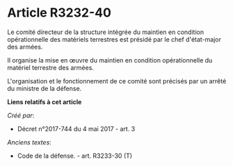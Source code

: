 # Article R3232-40

Le comité directeur de la structure intégrée du maintien en condition opérationnelle des matériels terrestres est présidé par
le chef d'état-major des armées. 

Il organise la mise en œuvre du maintien en condition opérationnelle du matériel terrestre des armées. 

L'organisation et le fonctionnement de ce comité sont précisés par un arrêté du ministre de la défense.

**Liens relatifs à cet article**

_Créé par_:

  - Décret n°2017-744 du 4 mai 2017 - art. 3

_Anciens textes_:

  - Code de la défense. - art. R3233-30 (T)
